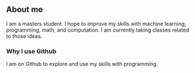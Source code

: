 ## About me

I am a masters student. I hope to improve my skills with machine learning, programming, math, and computation. I am currently taking classes related to those ideas. 

### Why I use Github
I am on Github to explore and use my skills with programming. 
